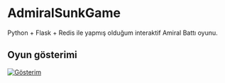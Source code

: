 # AdmiralSunkGame
Python + Flask + Redis ile yapmış olduğum interaktif Amiral Battı oyunu.

## Oyun gösterimi
[![Gösterim](https://img.youtube.com/vi/K8u9bmAru_M/0.jpg)](https://www.youtube.com/watch?v=K8u9bmAru_M)
